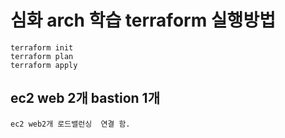 # 심화 arch 학습 terraform 실행방법
```
terraform init
terraform plan
terraform apply
```

## ec2 web 2개 bastion 1개
```
ec2 web2개 로드밸런싱  연결 함.

```